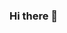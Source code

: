 ### Hi there 👋

<!--
**ytouati5/ytouati5** is a ✨ _special_ ✨ repository because its `README.md` (this file) appears on your GitHub profile.

Here are some ideas to get you started:

- 🌱 I’m currently a Master student in Chemistry at EPFL :squirel: 
- 📫 How to reach me: yasmine.touatiepfl.ch
- 😄 Pronouns: She/Her
